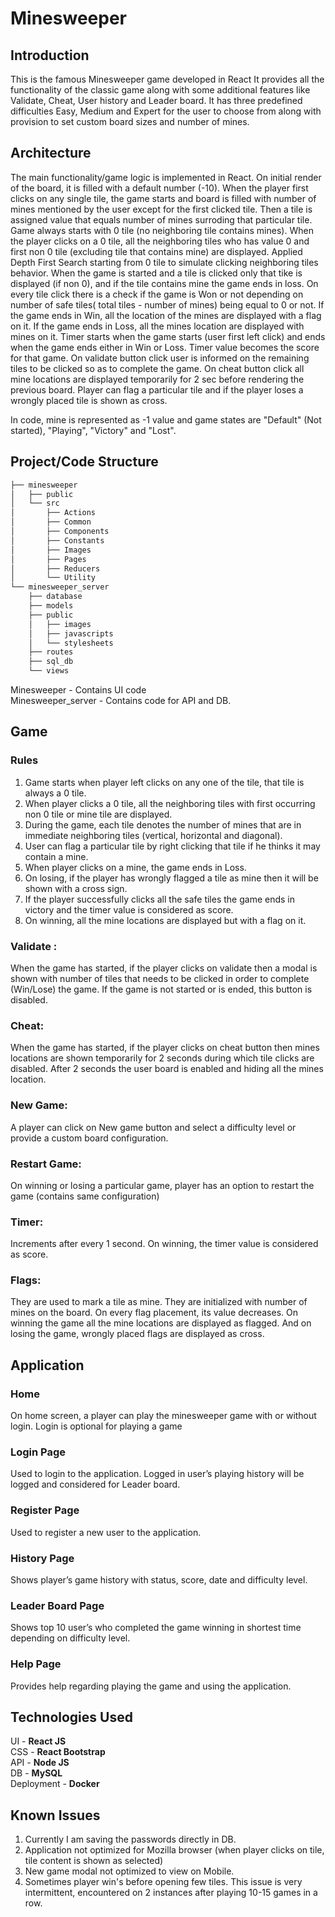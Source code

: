 # Minesweeper

## Introduction

This is the famous Minesweeper game developed in React It provides all the functionality of the classic game along with some additional features like Validate, Cheat, User history and Leader board. It has three predefined difficulties Easy, Medium and Expert for the user to choose from along with provision to set custom board sizes and number of mines. 


## Architecture

The main functionality/game logic is implemented in React.  On initial render of the board, it is filled with a default number (-10). When the player first clicks on any single tile, the game starts and board is filled with number of mines mentioned by the user except for the first clicked tile. Then a tile is assigned value that equals number of mines surroding that particular tile. Game always starts with 0 tile (no neighboring tile contains mines). When the player clicks on a 0 tile, all the neighboring tiles who has value 0 and first non 0 tile (excluding tile that contains mine) are displayed. Applied Depth First Search starting from 0 tile to simulate clicking neighboring tiles behavior. When the game is started and a tile is clicked only that tike is displayed (if non 0), and if the tile contains mine the game ends in loss. On every tile click there is a check if the game is Won or not depending on number of safe tiles( total tiles - number of mines) being equal to 0 or not. If the game ends in Win, all the location of the mines are displayed with a flag on it. If the game ends in Loss, all the mines location are displayed with mines on it. Timer starts when the game starts (user first left click) and ends when the game ends either in Win or Loss. Timer value becomes the score for that game. On validate button click user is informed on the remaining tiles to be clicked so as to complete the game. On cheat button click all mine locations are displayed temporarily for 2 sec before rendering the previous board. Player can flag a particular tile and if the player loses a wrongly placed tile is shown as cross. <br>

In code, mine is represented as -1 value and game states are "Default" (Not started), "Playing", "Victory" and "Lost".


## Project/Code Structure
```bash
├── minesweeper
│   ├── public
│   └── src
│       ├── Actions
│       ├── Common
│       ├── Components
│       ├── Constants
│       ├── Images
│       ├── Pages
│       ├── Reducers
│       └── Utility
└── minesweeper_server
    ├── database
    ├── models
    ├── public
    │   ├── images
    │   ├── javascripts
    │   └── stylesheets
    ├── routes
    ├── sql_db
    └── views
```


Minesweeper - Contains UI code <br>
Minesweeper_server - Contains code for API and DB.

## Game

### Rules

1. Game starts when player left clicks on any one of the tile, that tile is always a 0 tile.
2. When player clicks a 0 tile, all the neighboring tiles with first occurring non 0 tile or mine tile are displayed.
3. During the game, each tile denotes the number of mines that are in immediate neighboring tiles (vertical, horizontal and diagonal).
4. User can flag a particular tile by right clicking that tile if he thinks it may contain a mine.
5. When player clicks on a mine, the game ends in Loss.
6. On losing, if the player has wrongly flagged a tile as mine then it will be shown with a cross sign.
7. If the player successfully clicks all the safe tiles the game ends in victory and the timer value is considered as score.
8. On winning, all the mine locations are displayed but with a flag on it.

### Validate : 

When the game has started, if the player clicks on validate then a modal is shown with number of tiles that needs to be clicked in order to complete (Win/Lose) the game. If the game is not started or is ended, this button is disabled.

### Cheat:
	
When the game has started, if the player clicks on cheat button then mines locations are shown temporarily for 2 seconds during which tile clicks are disabled. After 2 seconds the user board is enabled and hiding all the mines location.

### New Game:

A player can click on New game button and select a difficulty level or provide a custom board configuration.

### Restart Game:

On winning or losing a particular game, player has an option to restart the game (contains same configuration)

### Timer:

Increments after every 1 second. On winning, the timer value is considered as score.

### Flags:

They are used to mark a tile as mine. They are initialized with number of mines on the board. On every flag placement, its value decreases. On winning the game all the mine locations are displayed as flagged. And on losing the game, wrongly placed flags are displayed as cross.


## Application

### Home

On home screen, a player can play the minesweeper game with or without login. Login is optional for playing a game

### Login Page

Used to login to the application. Logged in user’s playing history will be logged and considered for Leader board.

### Register Page

Used to register a new user to the application.

### History Page

Shows player’s game history with status, score, date and difficulty level.

### Leader Board Page

Shows top 10 user’s who completed the game winning in shortest time depending on difficulty level.

### Help Page

Provides help regarding playing the game and using the application.

## Technologies Used

UI - **React JS** <br>
CSS - **React Bootstrap** <br>
API - **Node JS** <br>
DB - **MySQL** <br>
Deployment - **Docker** <br>

## Known Issues

1. Currently I am saving the passwords directly in DB.
2. Application not optimized for Mozilla browser (when player clicks on tile, tile content is shown as selected)
3. New game modal not optimized to view on Mobile.
4. Sometimes player win's before opening few tiles. This issue is very intermittent, encountered on 2 instances after playing 10-15 games in a row.



